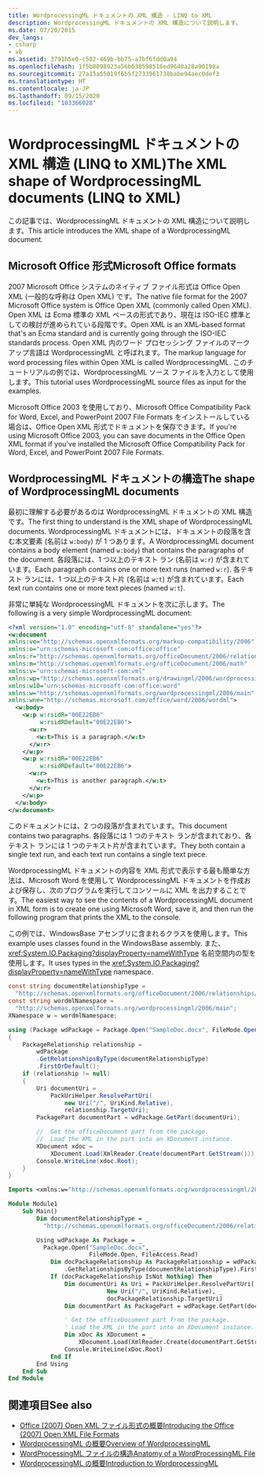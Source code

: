 ```yaml
---
title: WordprocessingML ドキュメントの XML 構造 - LINQ to XML
description: WordprocessingML ドキュメントの XML 構造について説明します。
ms.date: 07/20/2015
dev_langs:
- csharp
- vb
ms.assetid: 3791b5e0-c502-469b-bb75-a7bf6fdd0a94
ms.openlocfilehash: 1f5b8098923a56b638598516ed9640a28a90198a
ms.sourcegitcommit: 27a15a55019f6b5f2733961738babe94aec0def3
ms.translationtype: HT
ms.contentlocale: ja-JP
ms.lasthandoff: 09/15/2020
ms.locfileid: "103366028"
---
```

# <a name="the-xml-shape-of-wordprocessingml-documents-linq-to-xml"></a><span data-ttu-id="e1bcc-103">WordprocessingML ドキュメントの XML 構造 (LINQ to XML)</span><span class="sxs-lookup"><span data-stu-id="e1bcc-103">The XML shape of WordprocessingML documents (LINQ to XML)</span></span>

<span data-ttu-id="e1bcc-104">この記事では、WordprocessingML ドキュメントの XML 構造について説明します。</span><span class="sxs-lookup"><span data-stu-id="e1bcc-104">This article introduces the XML shape of a WordprocessingML document.</span></span>

## <a name="microsoft-office-formats"></a><span data-ttu-id="e1bcc-105">Microsoft Office 形式</span><span class="sxs-lookup"><span data-stu-id="e1bcc-105">Microsoft Office formats</span></span>

<span data-ttu-id="e1bcc-106">2007 Microsoft Office システムのネイティブ ファイル形式は Office Open XML (一般的な呼称は Open XML) です。</span><span class="sxs-lookup"><span data-stu-id="e1bcc-106">The native file format for the 2007 Microsoft Office system is Office Open XML (commonly called Open XML).</span></span> <span data-ttu-id="e1bcc-107">Open XML は Ecma 標準の XML ベースの形式であり、現在は ISO-IEC 標準としての検討が進められている段階です。</span><span class="sxs-lookup"><span data-stu-id="e1bcc-107">Open XML is an XML-based format that's an Ecma standard and is currently going through the ISO-IEC standards process.</span></span> <span data-ttu-id="e1bcc-108">Open XML 内のワード プロセッシング ファイルのマークアップ言語は WordprocessingML と呼ばれます。</span><span class="sxs-lookup"><span data-stu-id="e1bcc-108">The markup language for word processing files within Open XML is called WordprocessingML.</span></span> <span data-ttu-id="e1bcc-109">このチュートリアルの例では、WordprocessingML ソース ファイルを入力として使用します。</span><span class="sxs-lookup"><span data-stu-id="e1bcc-109">This tutorial uses WordprocessingML source files as input for the examples.</span></span>

<span data-ttu-id="e1bcc-110">Microsoft Office 2003 を使用しており、Microsoft Office Compatibility Pack for Word, Excel, and PowerPoint 2007 File Formats をインストールしている場合は、Office Open XML 形式でドキュメントを保存できます。</span><span class="sxs-lookup"><span data-stu-id="e1bcc-110">If you're using Microsoft Office 2003, you can save documents in the Office Open XML format if you've installed the Microsoft Office Compatibility Pack for Word, Excel, and PowerPoint 2007 File Formats.</span></span>

## <a name="the-shape-of-wordprocessingml-documents"></a><span data-ttu-id="e1bcc-111">WordprocessingML ドキュメントの構造</span><span class="sxs-lookup"><span data-stu-id="e1bcc-111">The shape of WordprocessingML documents</span></span>

<span data-ttu-id="e1bcc-112">最初に理解する必要があるのは WordprocessingML ドキュメントの XML 構造です。</span><span class="sxs-lookup"><span data-stu-id="e1bcc-112">The first thing to understand is the XML shape of WordprocessingML documents.</span></span> <span data-ttu-id="e1bcc-113">WordprocessingML ドキュメントには、ドキュメントの段落を含む本文要素 (名前は `w:body`) が 1 つあります。</span><span class="sxs-lookup"><span data-stu-id="e1bcc-113">A WordprocessingML document contains a body element (named `w:body`) that contains the paragraphs of the document.</span></span> <span data-ttu-id="e1bcc-114">各段落には、1 つ以上のテキスト ラン (名前は `w:r`) が含まれています。</span><span class="sxs-lookup"><span data-stu-id="e1bcc-114">Each paragraph contains one or more text runs (named `w:r`).</span></span> <span data-ttu-id="e1bcc-115">各テキスト ランには、1 つ以上のテキスト片 (名前は `w:t`) が含まれています。</span><span class="sxs-lookup"><span data-stu-id="e1bcc-115">Each text run contains one or more text pieces (named `w:t`).</span></span>

<span data-ttu-id="e1bcc-116">非常に単純な WordprocessingML ドキュメントを次に示します。</span><span class="sxs-lookup"><span data-stu-id="e1bcc-116">The following is a very simple WordprocessingML document:</span></span>

```xml
<?xml version="1.0" encoding="utf-8" standalone="yes"?>
<w:document
xmlns:ve="http://schemas.openxmlformats.org/markup-compatibility/2006"
xmlns:o="urn:schemas-microsoft-com:office:office"
xmlns:r="http://schemas.openxmlformats.org/officeDocument/2006/relationships"
xmlns:m="http://schemas.openxmlformats.org/officeDocument/2006/math"
xmlns:v="urn:schemas-microsoft-com:vml"
xmlns:wp="http://schemas.openxmlformats.org/drawingml/2006/wordprocessingDrawing"
xmlns:w10="urn:schemas-microsoft-com:office:word"
xmlns:w="http://schemas.openxmlformats.org/wordprocessingml/2006/main"
xmlns:wne="http://schemas.microsoft.com/office/word/2006/wordml">
  <w:body>
    <w:p w:rsidR="00E22EB6"
         w:rsidRDefault="00E22EB6">
      <w:r>
        <w:t>This is a paragraph.</w:t>
      </w:r>
    </w:p>
    <w:p w:rsidR="00E22EB6"
         w:rsidRDefault="00E22EB6">
      <w:r>
        <w:t>This is another paragraph.</w:t>
      </w:r>
    </w:p>
  </w:body>
</w:document>
```

<span data-ttu-id="e1bcc-117">このドキュメントには、2 つの段落が含まれています。</span><span class="sxs-lookup"><span data-stu-id="e1bcc-117">This document contains two paragraphs.</span></span> <span data-ttu-id="e1bcc-118">各段落には 1 つのテキスト ランが含まれており、各テキスト ランには 1 つのテキスト片が含まれています。</span><span class="sxs-lookup"><span data-stu-id="e1bcc-118">They both contain a single text run, and each text run contains a single text piece.</span></span>

<span data-ttu-id="e1bcc-119">WordprocessingML ドキュメントの内容を XML 形式で表示する最も簡単な方法は、Microsoft Word を使用して WordprocessingML ドキュメントを作成および保存し、次のプログラムを実行してコンソールに XML を出力することです。</span><span class="sxs-lookup"><span data-stu-id="e1bcc-119">The easiest way to see the contents of a WordprocessingML document in XML form is to create one using Microsoft Word, save it, and then run the following program that prints the XML to the console.</span></span>

<span data-ttu-id="e1bcc-120">この例では、WindowsBase アセンブリに含まれるクラスを使用します。</span><span class="sxs-lookup"><span data-stu-id="e1bcc-120">This example uses classes found in the WindowsBase assembly.</span></span> <span data-ttu-id="e1bcc-121">また、<xref:System.IO.Packaging?displayProperty=nameWithType> 名前空間内の型を使用します。</span><span class="sxs-lookup"><span data-stu-id="e1bcc-121">It uses types in the <xref:System.IO.Packaging?displayProperty=nameWithType> namespace.</span></span>

```csharp
const string documentRelationshipType =
  "http://schemas.openxmlformats.org/officeDocument/2006/relationships/officeDocument";
const string wordmlNamespace =
  "http://schemas.openxmlformats.org/wordprocessingml/2006/main";
XNamespace w = wordmlNamespace;

using (Package wdPackage = Package.Open("SampleDoc.docx", FileMode.Open, FileAccess.Read))
{
    PackageRelationship relationship =
        wdPackage
        .GetRelationshipsByType(documentRelationshipType)
        .FirstOrDefault();
    if (relationship != null)
    {
        Uri documentUri =
            PackUriHelper.ResolvePartUri(
                new Uri("/", UriKind.Relative),
                relationship.TargetUri);
        PackagePart documentPart = wdPackage.GetPart(documentUri);

        //  Get the officeDocument part from the package.
        //  Load the XML in the part into an XDocument instance.
        XDocument xdoc =
            XDocument.Load(XmlReader.Create(documentPart.GetStream()));
        Console.WriteLine(xdoc.Root);
    }
}
```

```vb
Imports <xmlns:w="http://schemas.openxmlformats.org/wordprocessingml/2006/main">

Module Module1
    Sub Main()
        Dim documentRelationshipType = _
          "http://schemas.openxmlformats.org/officeDocument/2006/relationships/officeDocument"

        Using wdPackage As Package = _
          Package.Open("SampleDoc.docx", _
                       FileMode.Open, FileAccess.Read)
            Dim docPackageRelationship As PackageRelationship = wdPackage _
                .GetRelationshipsByType(documentRelationshipType).FirstOrDefault()
            If (docPackageRelationship IsNot Nothing) Then
                Dim documentUri As Uri = PackUriHelper.ResolvePartUri( _
                            New Uri("/", UriKind.Relative), _
                            docPackageRelationship.TargetUri)
                Dim documentPart As PackagePart = wdPackage.GetPart(documentUri)

                ' Get the officeDocument part from the package.
                ' Load the XML in the part into an XDocument instance.
                Dim xDoc As XDocument = _
                    XDocument.Load(XmlReader.Create(documentPart.GetStream()))
                Console.WriteLine(xDoc.Root)
            End If
        End Using
    End Sub
End Module
```

## <a name="see-also"></a><span data-ttu-id="e1bcc-122">関連項目</span><span class="sxs-lookup"><span data-stu-id="e1bcc-122">See also</span></span>

- <span data-ttu-id="e1bcc-123">[Office (2007) Open XML ファイル形式の概要](/previous-versions/office/developer/office-2007/aa338205(v=office.12))</span><span class="sxs-lookup"><span data-stu-id="e1bcc-123">[Introducing the Office (2007) Open XML File Formats](/previous-versions/office/developer/office-2007/aa338205(v=office.12))</span></span>
- <span data-ttu-id="e1bcc-124">[WordprocessingML の概要](/previous-versions/office/developer/office-2003/aa212812(v=office.11))</span><span class="sxs-lookup"><span data-stu-id="e1bcc-124">[Overview of WordprocessingML](/previous-versions/office/developer/office-2003/aa212812(v=office.11))</span></span>
- [<span data-ttu-id="e1bcc-125">WordProcessingML ファイルの構造</span><span class="sxs-lookup"><span data-stu-id="e1bcc-125">Anatomy of a WordProcessingML File</span></span>](http://officeopenxml.com/anatomyofOOXML.php)
- [<span data-ttu-id="e1bcc-126">WordprocessingML の概要</span><span class="sxs-lookup"><span data-stu-id="e1bcc-126">Introduction to WordprocessingML</span></span>](https://ericwhite.com/blog/introduction-to-wordprocessingml-series/)

